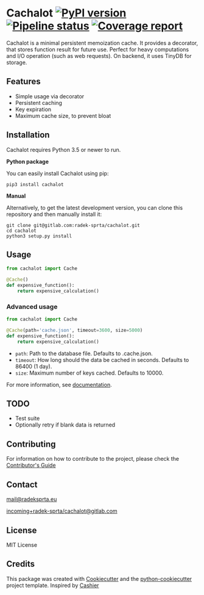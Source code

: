 # Cachalot [![PyPI version](https://badge.fury.io/py/cachalot.svg)](https://badge.fury.io/py/cachalot) [![Pipeline status](https://gitlab.com/radek-sprta/cachalot/badges/master/pipeline.svg)](https://gitlab.com/radek-sprta/cachalot/commits/master) [![Coverage report](https://gitlab.com/radek-sprta/cachalot/badges/master/coverage.svg)](https://gitlab.com/radek-sprta/cachalot/commits/master)

Cachalot is a minimal persistent memoization cache. It provides a decorator, that stores function result for future use. Perfect for heavy computations and I/O operation (such as web requests). On backend, it uses TinyDB for storage.

## Features
- Simple usage via decorator
- Persistent caching
- Key expiration
- Maximum cache size, to prevent bloat

## Installation
Cachalot requires Python 3.5 or newer to run.

**Python package**

You can easily install Cachalot using pip:

`pip3 install cachalot`

**Manual**

Alternatively, to get the latest development version, you can clone this repository and then manually install it:

```
git clone git@gitlab.com:radek-sprta/cachalot.git
cd cachalot
python3 setup.py install
```

## Usage
```python
from cachalot import Cache

@Cache()
def expensive_function():
    return expensive_calculation()
```

### Advanced usage
```python
from cachalot import Cache

@Cache(path='cache.json', timeout=3600, size=5000)
def expensive_function():
    return expensive_calculation()
```

- `path`: Path to the database file. Defaults to .cache.json.
- `timeout`: How long should the data be cached in seconds. Defaults to 86400 (1 day).
- `size`: Maximum number of keys cached. Defaults to 10000.

For more information, see [documentation][documentation].

## TODO
- Test suite
- Optionally retry if blank data is returned

## Contributing
For information on how to contribute to the project, please check the [Contributor's Guide][contributing]

## Contact
[mail@radeksprta.eu](mailto:mail@radeksprta.eu)

[incoming+radek-sprta/cachalot@gitlab.com](incoming+radek-sprta/cachalot@gitlab.com)

## License
MIT License

## Credits
This package was created with [Cookiecutter][cookiecutter] and the [python-cookiecutter][python-cookiecutter] project template. Inspired by [Cashier][cachier]

[cachier]: https://github.com/atmb4u/cashier
[contributing]: https://gitlab.com/radek-sprta/cachalot/blob/master/CONTRIBUTING.md
[cookiecutter]: https://github.com/audreyr/cookiecutter
[documentation]: https://radek-sprta.gitlab.io/cachalot
[python-cookiecutter]: https://gitlab.com/radek-sprta/python-cookiecutter
